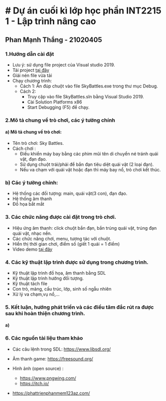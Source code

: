 # # Dự án cuối kì lớp học phần INT2215 1 - Lập trình nâng cao
## Phan Mạnh Thắng - 21020405
### 1.Hướng dẫn cài đặt
- Lưu ý: sử dụng file project của Visual studio 2019.
- Tải project [ tại đây ](https://github.com/PhanThang0402/Sky-Battles/archive/refs/heads/main.zip)
- Giải nén file vừa tải
- Chạy chương trình:
    + Cách 1: Ấn đúp chuột vào file SkyBattles.exe trong thư mục Debug.
    + Cách 2: 
        + Truy cập vào file SkyBattles.sln bằng Visual Studio 2019.
        + Cài Solution Platforms x86 
        + Start Debugging (F5) để chạy.

### 2.Mô tả chung về trò chơi, các ý tưởng chính
#### a) Mô tả chung về trò chơi:
- Tên trò chơi: Sky Battles.
- Cách chơi :
    + Điều khiển máy bay bằng các phim mũi tên di chuyển né tránh quái vật, đạn đạo.
    + Sử dụng chuột trái/phải để bắn đạn tiêu diệt quái vật (2 loại đạn).
    + Nếu va chạm với quái vật hoặc đạn thì máy bay nổ, trò chơi kết thúc.

### b) Các ý tưởng chính:
- Hệ thống các đối tượng: main, quái vật(3 con), đạn đạo.
- Hệ thống âm thanh
- Đồ họa bắt mắt

### 3. Các chức năng được cài đặt trong trò chơi.
- Hiệu ứng âm thanh: click chuột bắn đạn, bắn trúng quái vật, trúng đạn quái vật, nhạc nền.
- Các chức năng chơi, menu, tương tác với chuột.
- Hiển thị thời gian chơi, điểm số (giết 1 quái = 1 điểm)
- Video demo [tại đây]()

### 4. Các kỹ thuật lập trình được sử dụng trong chương trình. 
- Kỹ thuật lập trình đồ họa, âm thanh bằng SDL
- Kỹ thuật lập trình hướng đối tượng.
- Kỹ thuật tách file
- Con trỏ, mảng, cấu trúc, lớp, sinh số ngẫu nhiên
- Xử lý va chạm,vụ nổ,...

### 5. Kết luận, hướng phát triển và các điều tâm đắc rút ra được sau khi hoàn thiện chương trình. 
#### a) 




### 6. Các nguồn tài liệu tham khảo
- Các câu lệnh trong SDL: https://www.libsdl.org/
- Âm thanh game: https://freesound.org/
- Hình ảnh (open source) :
    + https://www.pngwing.com/
    + https://itch.io/

- https://phattrienphanmem123az.com/